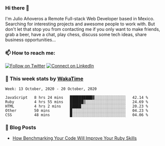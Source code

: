 ### Hi there 👋

I'm Julio Añoveros a Remote Full-stack Web Developer based in Mexico. Searching for interesting projects and awesome people to work with. But don't let that stop you from contacting me if you only want to make friends, grab a beer, have a chat, play chess, discuss some tech ideas, share business opportunities... 

### :mailbox: How to reach me:

[![Follow on Twitter](https://img.shields.io/badge/--twitter?label=Twitter&logo=Twitter&style=social)](https://twitter.com/AnoverosJulio) [![Connect on LinkedIn](https://img.shields.io/badge/--linkedin?label=LinkedIn&logo=LinkedIn&style=social)](https://www.linkedin.com/in/jubaan)

### :construction_worker: This week stats by [WakaTime]('https://wakatime.com')
<!--START_SECTION:waka-->
```text
Week: 13 October, 2020 - 20 October, 2020

JavaScript   8 hrs 24 mins   ██████████▓░░░░░░░░░░░░░░   42.14 % 
Ruby         4 hrs 55 mins   ██████▒░░░░░░░░░░░░░░░░░░   24.69 % 
HTML         4 hrs 2 mins    █████░░░░░░░░░░░░░░░░░░░░   20.23 % 
Other        50 mins         █░░░░░░░░░░░░░░░░░░░░░░░░   04.23 % 
CSS          48 mins         █░░░░░░░░░░░░░░░░░░░░░░░░   04.06 % 
```
<!--END_SECTION:waka-->

### :newspaper: Blog Posts
<!-- BLOG-POST-LIST:START -->
- [How Benchmarking Your Code Will Improve Your Ruby Skills](https://dev.to/jubaan/how-benchmarking-your-code-will-improve-your-ruby-skills-2m83)
<!-- BLOG-POST-LIST:END -->


